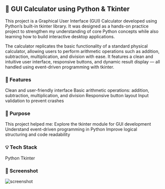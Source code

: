 ## 🧮 GUI Calculator using Python & Tkinter
This project is a Graphical User Interface (GUI) Calculator developed using Python’s built-in tkinter library. It was designed as a hands-on practice project to strengthen my understanding of core Python concepts while also learning how to build interactive desktop applications.

The calculator replicates the basic functionality of a standard physical calculator, allowing users to perform arithmetic operations such as addition, subtraction, multiplication, and division with ease. It features a clean and intuitive user interface, responsive buttons, and dynamic result display — all handled using event-driven programming with tkinter.
### 🔧 Features
Clean and user-friendly interface
Basic arithmetic operations: addition, subtraction, multiplication, and division
Responsive button layout
Input validation to prevent crashes

### 🎯 Purpose
This project helped me:
Explore the tkinter module for GUI development
Understand event-driven programming in Python
Improve logical structuring and code readability

### 💡 Tech Stack
Python
Tkinter

### 📸 Screenshot


![screenshot](https://github.com/user-attachments/assets/f930eb01-e166-4580-9522-0253b06db2ec)

